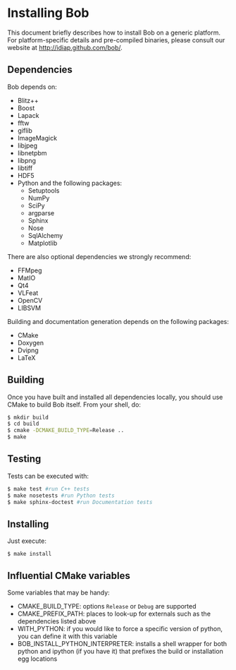 # Installing Bob

This document briefly describes how to install Bob on a generic platform. For
platform-specific details and pre-compiled binaries, please consult our website
at http://idiap.github.com/bob/.

## Dependencies

Bob depends on:

 * Blitz++
 * Boost
 * Lapack
 * fftw
 * giflib
 * ImageMagick
 * libjpeg
 * libnetpbm
 * libpng
 * libtiff
 * HDF5
 * Python and the following packages:
   * Setuptools
   * NumPy
   * SciPy
   * argparse
   * Sphinx
   * Nose
   * SqlAlchemy
   * Matplotlib

There are also optional dependencies we strongly recommend:

 * FFMpeg
 * MatIO
 * Qt4
 * VLFeat
 * OpenCV
 * LIBSVM

Building and documentation generation depends on the following packages:

 * CMake
 * Doxygen
 * Dvipng
 * LaTeX

## Building

Once you have built and installed all dependencies locally, you should use
CMake to build Bob itself. From your shell, do:

```sh
$ mkdir build
$ cd build
$ cmake -DCMAKE_BUILD_TYPE=Release ..
$ make
```

## Testing

Tests can be executed with:

```sh
$ make test #run C++ tests
$ make nosetests #run Python tests
$ make sphinx-doctest #run Documentation tests
```

## Installing

Just execute:

```
$ make install
```

## Influential CMake variables

Some variables that may be handy:

 * CMAKE_BUILD_TYPE: options `Release` or `Debug` are supported
 * CMAKE_PREFIX_PATH: places to look-up for externals such as the dependencies
   listed above
 * WITH_PYTHON: if you would like to force a specific version of python, you
   can define it with this variable
 * BOB_INSTALL_PYTHON_INTERPRETER: installs a shell wrapper for both python and
   ipython (if you have it) that prefixes the build or installation egg
   locations
